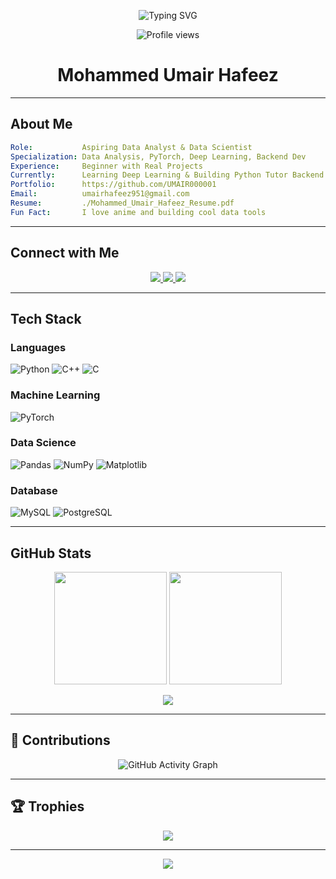 
<!-- Header Typing Animation -->
<p align="center">
  <img src="https://readme-typing-svg.herokuapp.com?font=Fira+Code&duration=3500&pause=1000&color=6f42c1&center=true&vCenter=true&width=435&lines=Heyo+I'm+Mohammed+Umair+Hafeez;Aspiring+Data+Analyst+%7C+Data+Scientist;Python+%26+PyTorch+Learner;Always+Learning+%7C+Building+%7C+Sharing" alt="Typing SVG" />
</p>

<!-- Profile Views -->
<p align="center">
  <img src="https://komarev.com/ghpvc/?username=UMAIR000001&label=Profile+Views&color=6f42c1&style=flat-square" alt="Profile views" />
</p>

<h1 align="center">Mohammed Umair Hafeez</h1>
<p align="center">

</p>

---

## About Me

```yaml
Role:           Aspiring Data Analyst & Data Scientist
Specialization: Data Analysis, PyTorch, Deep Learning, Backend Dev
Experience:     Beginner with Real Projects
Currently:      Learning Deep Learning & Building Python Tutor Backend
Portfolio:      https://github.com/UMAIR000001
Email:          umairhafeez951@gmail.com
Resume:         ./Mohammed_Umair_Hafeez_Resume.pdf
Fun Fact:       I love anime and building cool data tools
```

---

## Connect with Me

<p align="center">
  <a href="https://linkedin.com/in/mohammedumairhafeez" target="_blank">
    <img src="https://img.shields.io/badge/LinkedIn-0077B5?style=flat-square&logo=linkedin&logoColor=white" />
  </a>
  <a href="mailto:umairhafeez951@gmail.com">
    <img src="https://img.shields.io/badge/Gmail-D14836?style=flat-square&logo=gmail&logoColor=white" />
  </a>
  
  <a href="./Mohammed_Umair_Hafeez_Resume.pdf" target="_blank">
    <img src="https://img.shields.io/badge/Download_Resume-6f42c1?style=flat-square&logo=adobeacrobatreader&logoColor=white" />
  </a>
</p>

---

## Tech Stack

### Languages  
![Python](https://img.shields.io/badge/Python-3670A0?style=flat&logo=python&logoColor=ffdd54)
![C++](https://img.shields.io/badge/C++-00599C?style=flat&logo=c%2B%2B&logoColor=white)
![C](https://img.shields.io/badge/C-00599C?style=flat&logo=c&logoColor=white)

### Machine Learning  
![PyTorch](https://img.shields.io/badge/PyTorch-EE4C2C?style=flat&logo=pytorch&logoColor=white)

### Data Science  
![Pandas](https://img.shields.io/badge/Pandas-150458?style=flat&logo=pandas&logoColor=white)
![NumPy](https://img.shields.io/badge/NumPy-013243?style=flat&logo=numpy&logoColor=white)
![Matplotlib](https://img.shields.io/badge/Matplotlib-000000?style=flat&logo=matplotlib&logoColor=white)

### Database  
![MySQL](https://img.shields.io/badge/MySQL-4479A1?style=flat&logo=mysql&logoColor=white)
![PostgreSQL](https://img.shields.io/badge/PostgreSQL-316192?style=flat&logo=postgresql&logoColor=white)

---

## GitHub Stats

<p align="center">
  <img src="https://github-readme-stats.vercel.app/api?username=UMAIR000001&show_icons=true&theme=radical&count_private=true" height="180" />
  <img src="https://github-readme-stats.vercel.app/api/top-langs/?username=UMAIR000001&layout=compact&theme=radical" height="180" />
</p>

<p align="center">
  <img src="https://github-readme-streak-stats.herokuapp.com/?user=UMAIR000001&theme=radical&hide_border=false" />
</p>

---

## 🧮 Contributions

<p align="center">
  <img src="https://github-readme-activity-graph.vercel.app/graph?username=UMAIR000001&bg_color=ffffff&color=6f42c1&line=6f42c1&point=ff9900&area=true&hide_border=true" alt="GitHub Activity Graph" />
</p>

---

## 🏆 Trophies

<p align="center">
  <img src="https://github-profile-trophy.vercel.app/?username=UMAIR000001&theme=radical&no-frame=true&row=1&margin-w=10" />
</p>

---

<!-- Footer Wave Animation -->
<p align="center">
  <img src="https://capsule-render.vercel.app/api?type=waving&height=140&section=footer&color=6f42c1" />
</p>
